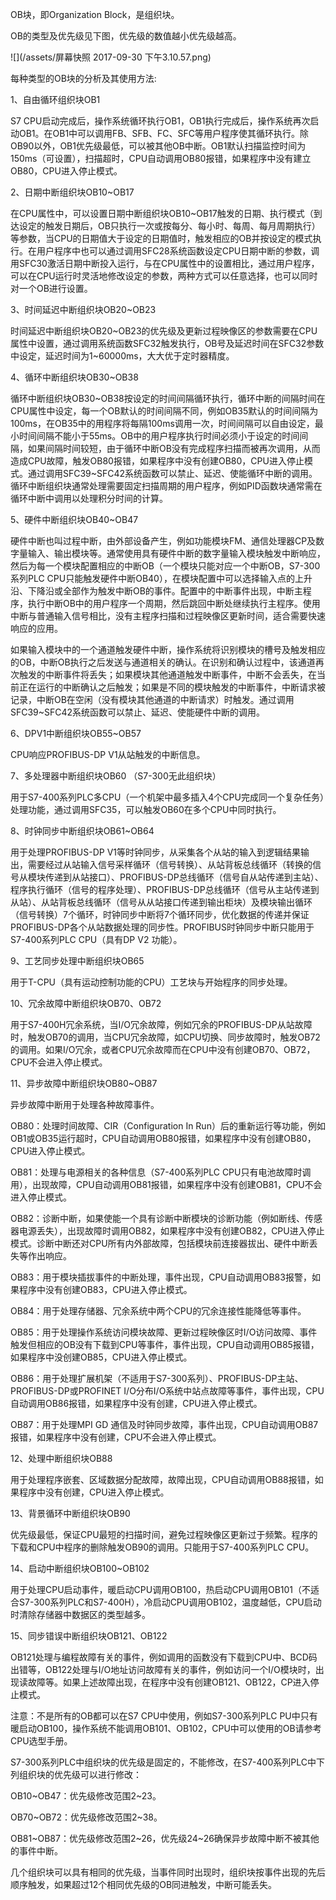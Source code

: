 OB块，即Organization Block，是组织块。

OB的类型及优先级见下图，优先级的数值越小优先级越高。

![](/assets/屏幕快照 2017-09-30 下午3.10.57.png)

每种类型的OB块的分析及其使用方法:

1、自由循环组织块OB1

S7 CPU启动完成后，操作系统循环执行OB1，OB1执行完成后，操作系统再次启动OB1。在OB1中可以调用FB、SFB、FC、SFC等用户程序使其循环执行。除OB90以外，OB1优先级最低，可以被其他OB中断。OB1默认扫描监控时间为150ms（可设置），扫描超时，CPU自动调用OB80报错，如果程序中没有建立OB80，CPU进入停止模式。

2、日期中断组织块OB10~OB17

在CPU属性中，可以设置日期中断组织块OB10~OB17触发的日期、执行模式（到达设定的触发日期后，OB只执行一次或按每分、每小时、每周、每月周期执行）等参数，当CPU的日期值大于设定的日期值时，触发相应的OB并按设定的模式执行。在用户程序中也可以通过调用SFC28系统函数设定CPU日期中断的参数，调用SFC30激活日期中断投入运行，与在CPU属性中的设置相比，通过用户程序，可以在CPU运行时灵活地修改设定的参数，两种方式可以任意选择，也可以同时对一个OB进行设置。

3、时间延迟中断组织块OB20~OB23

时间延迟中断组织块OB20~OB23的优先级及更新过程映像区的参数需要在CPU属性中设置，通过调用系统函数SFC32触发执行，OB号及延迟时间在SFC32参数中设定，延迟时间为1~60000ms，大大优于定时器精度。

4、循环中断组织块OB30~OB38

循环中断组织块OB30~OB38按设定的时间间隔循环执行，循环中断的间隔时间在CPU属性中设定，每一个OB默认的时间间隔不同，例如OB35默认的时间间隔为100ms，在OB35中的用程序将每隔100ms调用一次，时间间隔可以自由设定，最小时间间隔不能小于55ms。OB中的用户程序执行时间必须小于设定的时间间隔，如果间隔时间较短，由于循环中断OB没有完成程序扫描而被再次调用，从而造成CPU故障，触发OB80报错，如果程序中没有创建OB80，CPU进入停止模式。通过调用SFC39~SFC42系统函数可以禁止、延迟、使能循环中断的调用。循环中断组织块通常处理需要固定扫描周期的用户程序，例如PID函数块通常需在循环中断中调用以处理积分时间的计算。

5、硬件中断组织块OB40~OB47

硬件中断也叫过程中断，由外部设备产生，例如功能模块FM、通信处理器CP及数字量输入、输出模块等。通常使用具有硬件中断的数字量输入模块触发中断响应，然后为每一个模块配置相应的中断OB（一个模块只能对应一个中断OB，S7-300系列PLC CPU只能触发硬件中断OB40），在模块配置中可以选择输入点的上升沿、下降沿或全部作为触发中断OB的事件。配置中的中断事件出现，中断主程序，执行中断OB中的用户程序一个周期，然后跳回中断处继续执行主程序。使用中断与普通输入信号相比，没有主程序扫描和过程映像区更新时间，适合需要快速响应的应用。

如果输入模块中的一个通道触发硬件中断，操作系统将识别模块的槽号及触发相应的OB，中断OB执行之后发送与通道相关的确认。在识别和确认过程中，该通道再次触发的中断事件将丢失；如果模块其他通道触发中断事件，中断不会丢失，在当前正在运行的中断确认之后触发；如果是不同的模块触发的中断事件，中断请求被记录，中断OB在空闲（没有模块其他通道的中断请求）时触发。通过调用SFC39~SFC42系统函数可以禁止、延迟、使能硬件中断的调用。

6、DPV1中断组织块OB55~OB57

CPU响应PROFIBUS-DP V1从站触发的中断信息。

7、多处理器中断组织块OB60 （S7-300无此组织块）

用于S7-400系列PLC多CPU（一个机架中最多插入4个CPU完成同一个复杂任务）处理功能，通过调用SFC35，可以触发OB60在多个CPU中同时执行。

8、时钟同步中断组织块OB61~OB64

用于处理PROFIBUS-DP V1等时钟同步，从采集各个从站的输入到逻辑结果输出，需要经过从站输入信号采样循环（信号转换）、从站背板总线循环（转换的信号从模块传递到从站接口）、PROFIBUS-DP总线循环（信号自从站传递到主站）、程序执行循环（信号的程序处理）、PROFIBUS-DP总线循环（信号从主站传递到从站）、从站背板总线循环（信号从从站接口传递到输出柜块）及模块输出循环（信号转换）7个循环，时钟同步中断将7个循环同步，优化数据的传递并保证PROFIBUS-DP各个从站数据处理的同步性。PROFIBUS时钟同步中断只能用于S7-400系列PLC CPU（具有DP V2 功能）。

9、工艺同步处理中断组织块OB65

用于T-CPU（具有运动控制功能的CPU）工艺块与开始程序的同步处理。

10、冗余故障中断组织块OB70、OB72

用于S7-400H冗余系统，当I/O冗余故障，例如冗余的PROFIBUS-DP从站故障时，触发OB70的调用，当CPU冗余故障，如CPU切换、同步故障时，触发OB72的调用。如果I/O冗余，或者CPU冗余故障而在CPU中没有创建OB70、OB72，CPU不会进入停止模式。

11、异步故障中断组织块OB80~OB87

异步故障中断用于处理各种故障事件。

OB80：处理时间故障、CIR（Configuration In Run）后的重新运行等功能，例如OB1或OB35运行超时，CPU自动调用OB80报错，如果程序中没有创建OB80，CPU进入停止模式。

OB81：处理与电源相关的各种信息（S7-400系列PLC CPU只有电池故障时调用），出现故障，CPU自动调用OB81报错，如果程序中没有创建OB81，CPU不会进入停止模式。

OB82：诊断中断，如果使能一个具有诊断中断模块的诊断功能（例如断线、传感器电源丢失），出现故障时调用OB82，如果程序中没有创建OB82，CPU进入停止模式。诊断中断还对CPU所有内外部故障，包括模块前连接器拔出、硬件中断丢失等作出响应。

OB83：用于模块插拔事件的中断处理，事件出现，CPU自动调用OB83报警，如果程序中没有创建OB83，CPU进入停止模式。

OB84：用于处理存储器、冗余系统中两个CPU的冗余连接性能降低等事件。

OB85：用于处理操作系统访问模块故障、更新过程映像区时I/O访问故障、事件触发但相应的OB没有下载到CPU等事件，事件出现，CPU自动调用OB85报错，如果程序中没创建OB85，CPU进入停止模式。

OB86：用于处理扩展机架（不适用于S7-300系列）、PROFIBUS-DP主站、PROFIBUS-DP或PROFINET I/O分布I/O系统中站点故障等事件，事件出现，CPU自动调用OB86报错，如果程序中没有创建，CPU进入停止模式。

OB87：用于处理MPI GD 通信及时钟同步故障，事件出现，CPU自动调用OB87报错，如果程序中没有创建，CPU不会进入停止模式。

12、处理中断组织块OB88

用于处理程序嵌套、区域数据分配故障，故障出现，CPU自动调用OB88报错，如果程序中没有创建，CPU进入停止模式。

13、背景循环中断组织块OB90

优先级最低，保证CPU最短的扫描时间，避免过程映像区更新过于频繁。程序的下载和CPU中程序的删除触发OB90的调用。只能用于S7-400系列PLC CPU。

14、启动中断组织块OB100~OB102

用于处理CPU启动事件，暖启动CPU调用OB100，热启动CPU调用OB101（不适合S7-300系列PLC和S7-400H），冷启动CPU调用OB102，温度越低，CPU启动时清除存储器中数据区的类型越多。

15、同步错误中断组织块OB121、OB122

OB121处理与编程故障有关的事件，例如调用的函数没有下载到CPU中、BCD码出错等，OB122处理与I/O地址访问故障有关的事件，例如访问一个I/O模块时，出现读故障等。如果上述故障出现，在程序中没有创建OB121、OB122，CP进入停止模式。

注意：不是所有的OB都可以在S7 CPU中使用，例如S7-300系列PLC PU中只有暖启动OB100，操作系统不能调用OB101、OB102，CPU中可以使用的OB请参考CPU选型手册。

S7-300系列PLC中组织块的优先级是固定的，不能修改，在S7-400系列PLC中下列组织块的优先级可以进行修改：

OB10~OB47：优先级修改范围2~23。

OB70~OB72：优先级修改范围2~38。

OB81~OB87：优先级修改范围2~26，优先级24~26确保异步故障中断不被其他的事件中断。

几个组织块可以具有相同的优先级，当事件同时出现时，组织块按事件出现的先后顺序触发，如果超过12个相同优先级的OB同进触发，中断可能丢失。

